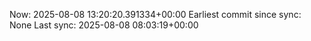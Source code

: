 Now: 2025-08-08 13:20:20.391334+00:00 Earliest commit since sync: None Last sync: 2025-08-08 08:03:19+00:00
